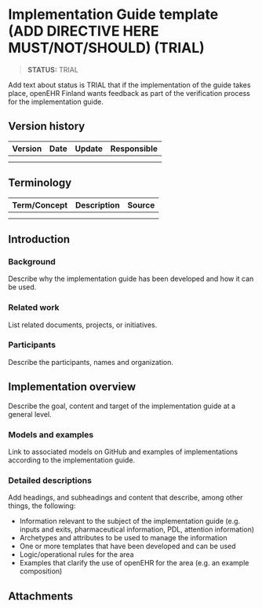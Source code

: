 # Implementation Guide template (ADD DIRECTIVE HERE MUST/NOT/SHOULD) (TRIAL)

> **STATUS:** TRIAL

Add text about status is TRIAL that if the implementation of the guide takes place, openEHR Finland wants feedback as part of the verification process for the implementation guide.

## Version history

| Version | Date | Update | Responsible
| --- | --- | --- | --- |
|  |  |  |  |
|  |  |  |  |

## Terminology

| Term/Concept | Description | Source |
| --- | --- | --- |
|  |  |  |
|  |  |  |

## Introduction

 
### Background

Describe why the implementation guide has been developed and how it can be used.

### Related work

List related documents, projects, or initiatives.

### Participants

Describe the participants, names and organization.

## Implementation overview

Describe the goal, content and target of the implementation guide at a general level.

### Models and examples

Link to associated models on GitHub and examples of implementations according to the implementation guide.

### Detailed descriptions

Add headings, and subheadings and content that describe, among other things, the following:
- Information relevant to the subject of the implementation guide (e.g. inputs and exits, pharmaceutical information, PDL, attention information)
- Archetypes and attributes to be used to manage the information
- One or more templates that have been developed and can be used 
- Logic/operational rules for the area 
- Examples that clarify the use of openEHR for the area (e.g. an example composition)

## Attachments
 
